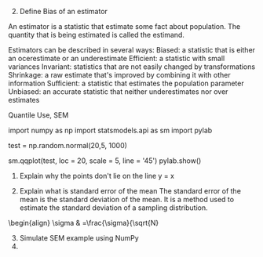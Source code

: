 2. Define Bias of an estimator

An estimator is a statistic that estimate some fact about population. 
The quantity that is being estimated is called the estimand.

Estimators can be described in several ways:
Biased: a statistic that is either an ocerestimate or an underestimate
Efficient: a statistic with small variances
Invariant: statistics that are not easily changed by transformations
Shrinkage: a raw estimate that's improved by combining it with other information
Sufficient: a statistic that estimates the population parameter
Unbiased: an accurate statistic that neither underestimates nor over estimates




Quantile Use, SEM


import numpy as np
import statsmodels.api as sm
import pylab


test = np.random.normal(20,5, 1000)

sm.qqplot(test, loc = 20, scale = 5, line = '45')
pylab.show()

1. Explain why the points don't lie on the line y = x

2. Explain what is standard error of the mean
The standard error of the mean is the standard deviation of the mean. It is a method used to estimate
the standard deviation of a sampling distribution. 

\begin{align}
\sigma & =\frac{\sigma}{\sqrt{N}

3. Simulate SEM example using NumPy
4. 